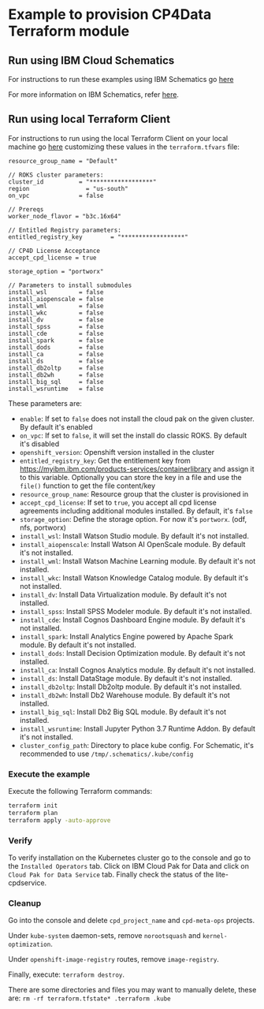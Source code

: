 # Example to provision CP4Data Terraform module

## Run using IBM Cloud Schematics

For instructions to run these examples using IBM Schematics go [here](../Using_Schematics.md)

For more information on IBM Schematics, refer [here](https://cloud.ibm.com/docs/schematics?topic=schematics-get-started-terraform).

## Run using local Terraform Client

For instructions to run using the local Terraform Client on your local machine go [here](../Using_Terraform.md)
customizing these values in the `terraform.tfvars` file:

```hcl
resource_group_name = "Default"

// ROKS cluster parameters:
cluster_id          = "******************"
region                = "us-south"
on_vpc              = false

// Prereqs
worker_node_flavor = "b3c.16x64"

// Entitled Registry parameters:
entitled_registry_key        = "******************"

// CP4D License Acceptance
accept_cpd_license = true

storage_option = "portworx"

// Parameters to install submodules
install_wsl         = false
install_aiopenscale = false
install_wml         = false
install_wkc         = false
install_dv          = false
install_spss        = false
install_cde         = false
install_spark       = false
install_dods        = false
install_ca          = false
install_ds          = false
install_db2oltp     = false
install_db2wh       = false
install_big_sql     = false
install_wsruntime   = false
```

These parameters are:

- `enable`: If set to `false` does not install the cloud pak on the given cluster. By default it's enabled
- `on_vpc`: If set to `false`, it will set the install do classic ROKS. By default it's disabled
- `openshift_version`: Openshift version installed in the cluster
- `entitled_registry_key`: Get the entitlement key from https://myibm.ibm.com/products-services/containerlibrary and assign it to this variable. Optionally you can store the key in a file and use the `file()` function to get the file content/key
- `resource_group_name`: Resource group that the cluster is provisioned in
- `accept_cpd_license`: If set to `true`, you accept all cpd license agreements including additional modules installed. By default, it's `false`
- `storage_option`: Define the storage option. For now it's `portworx`. (odf, nfs, portworx)
- `install_wsl`:  Install Watson Studio module. By default it's not installed. 
- `install_aiopenscale`: Install  Watson AI OpenScale module. By default it's not installed. 
- `install_wml`: Install Watson Machine Learning module. By default it's not installed.
- `install_wkc`: Install Watson Knowledge Catalog module. By default it's not installed.
- `install_dv`: Install Data Virtualization module. By default it's not installed.
- `install_spss`: Install SPSS Modeler module. By default it's not installed. 
- `install_cde`: Install Cognos Dashboard Engine module. By default it's not installed.  
- `install_spark`: Install Analytics Engine powered by Apache Spark module. By default it's not installed.
- `install_dods`: Install Decision Optimization module. By default it's not installed. 
- `install_ca`: Install Cognos Analytics module. By default it's not installed. 
- `install_ds`: Install DataStage module. By default it's not installed.
- `install_db2oltp`: Install Db2oltp module. By default it's not installed.
- `install_db2wh`: Install Db2 Warehouse module. By default it's not installed.         
- `install_big_sql`: Install Db2 Big SQL module. By default it's not installed.
- `install_wsruntime`: Install Jupyter Python 3.7 Runtime Addon. By default it's not installed.
- `cluster_config_path`: Directory to place kube config. For Schematic, it's recommended to use `/tmp/.schematics/.kube/config`                                

### Execute the example

Execute the following Terraform commands:

```bash
terraform init
terraform plan
terraform apply -auto-approve
```

### Verify

To verify installation on the Kubernetes cluster go to the console and go to the `Installed Operators` tab. Click on IBM Cloud Pak for Data and click on `Cloud Pak for Data Service` tab. Finally check the status of the lite-cpdservice.

### Cleanup

Go into the console and delete `cpd_project_name` and `cpd-meta-ops` projects.

Under `kube-system` daemon-sets, remove `norootsquash` and `kernel-optimization`.

Under `openshift-image-registry` routes, remove `image-registry`.

Finally, execute: `terraform destroy`.

There are some directories and files you may want to manually delete, these are: `rm -rf terraform.tfstate* .terraform .kube`
